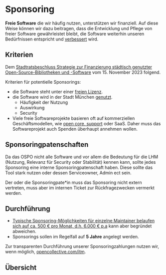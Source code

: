 <script setup>
import TagTile from "../.vitepress/components/TagTile.vue";
</script>

# Sponsoring

__Freie Software__ die wir häufig nutzen, unterstützen wir finanziell.
Auf diese Weise können wir dazu beitragen, dass die Entwicklung und Pflege von freier Software gewährleistet bleibt, die Software weiterhin unseren Bedürfnissen entspricht und [verbessert](/de/improve) wird.


## Kriterien

Dem [Stadtratsbeschluss Strategie zur Finanzierung städtisch genutzter Open-Source-Bibliotheken und -Software](https://risi.muenchen.de/risi/sitzungsvorlage/detail/8013996) vom 15. November 2023 folgend.

Kriterien für potentielle Sponsorings:

* die Software steht unter einer [freien Lizenz](/de/licenses).
* die Software wird in der Stadt München [genutzt](/de/use).
  * Häufigkeit der Nutzung
  * Auswirkung
  * Security
* Viele freie Softwareprojekte basieren oft auf kommerziellen Geschäftsmodellen, wie [open core, support](./improve#support) oder SaaS.
Daher muss das Softwareprojekt auch Spenden überhaupt annehmen wollen.

## Sponsoringpatenschaften

Da das OSPO nicht alle Software und vor allem die Bedeutung für die LHM (Nutzung, Relevanz für Security oder Stabilität) kennen kann, sollte jedes Sponsoring eine interne Sponsoringpatenschaft haben.
Diese sollte das Tool stark nutzen oder dessen Serviceowner, Admin ect sein.

Der oder die Sponsoringpate*in muss das Sponsoring nicht extern vertreten, muss aber im internen Ticket zur Rückfragezwecken vermerkt werden.

## Durchführung

* [Typische Sponsoring-Möglichkeiten für einzelne Maintainer belaufen sich auf ca. 500 € pro Monat, d.h. 6.000 € p.a](https://risi.muenchen.de/risi/sitzungsvorlage/detail/8013996) kann aber begründet abweichen.
* Sponsorings sollen im Regelfall auf __5 Jahre__ angelegt werden.

Zur transparenten Durchführung unserer Sponsoringzahlungen nutzen wir, wenn möglich, [opencollective.com/itm](https://opencollective.com/itm).

## Übersicht

<TagTile
:available-tags="['sponsor']"
show-tags
show-excerpt
/>

